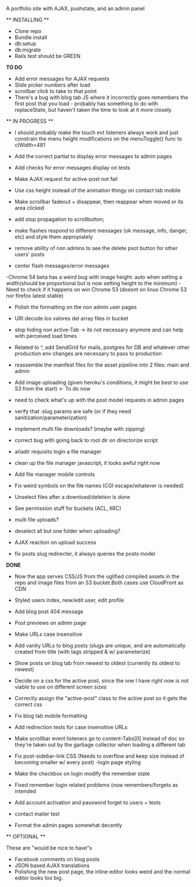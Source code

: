 A portfolio site with AJAX, pushstate, and an admin panel

** INSTALLING **


 - Clone repo
 - Bundle install
 - db:setup
 - db:migrate
 - Rails test should be GREEN





**TO DO**




- Add error messages for AJAX requests
- Slide picker numbers after load
- scrollbar click to take to that point
- There's a bug with blog tab JS where it incorrectly goes remembers the first post that you load - probably has something to do with replaceState, but haven't taken the time to look at it more closely




** IN PROGRESS **

- I should probably make the touch evt listeners always work and just constrain the menu height modifications on the menuToggle() func to clWidth<481

- Add the correct partial to display error messages to admin pages
- Add checks for error messages display on tests
- Make AJAX request for active-post not fail
- Use css height instead of the animation thingy on contact tab mobile
- Make scrollbar fadeout + disappear, then reappear when moved or its area clicked
- add stop propagation to scrollbutton;
- make flashes respond to different messages (ok message, info, danger, etc) and style them appropiately


- remove ability of non admins to see the delete psot button for other users' posts
- center flash messages/error messages

-Chrome 54 beta has a weird bug with image height: auto when setting a width(should be proportional but is now setting height to the minimum) - Need to check if it happens on win Chrome 53 (doesnt on linux Chrome 53 nor firefox latest stable)

- Polish the formatting on the non admin user pages
- URI decode los valores del array files in bucket
- stop hiding non active-Tab -> its not necessary anymore and can help with perceived load times



- Related to ^, add SendGrid for mails, postgres for DB and whatever other production env changes are necessary to pass to production
- reassemble the manifest files for the asset pipeline into 2 files: main and admin


- Add image uploading (given heroku's conditions, it might be best to use S3 from the start) <- To do now
- need to check what's up with the post model requests in admin pages

- verify that :slug params are safe (or if they need sanitization/parameterization)
- implement multi file downloads? (maybe with zipping)
- correct bug with going back to root dir on directorize script
- añadir requisito login a file manager
- clean up the file manager javascript, it looks awful right now
- Add file manager mobile controls
- Fix weird symbols on the file names (CGI escape/whatever is needed)
- Unselect files after a download/deletion is done
- See permission stuff for buckets (ACL, IIRC)
- multi file uploads?
- deselect all but one folder when uploading?
- AJAX reaction on upload success
- fix posts slug redirecter, it always queries the posts model



**DONE**

- Now the app serves CSS/JS from the uglified compiled assets in the repo and image files from an S3 bucket.Both cases use CloudFront as CDN
- Styled users index, new/edit user, edit profile
- Add blog post 404 message
- Post previews on admin page  
- Make URLs case insensitive
- Add vanity URLs to blog posts (slugs are unique, and are automatically created from title (with tags stripped & w/ 	  parameterize)
- Show posts on blog tab from newest to oldest (currently its oldest to newest)
- Decide on a css for the active post, since the one I have right now is not viable to use on different screen sizes
- Correctly assign the "active-post" class to the active post so it gets the correct css
- Fix blog tab mobile formatting
- Add redirection tests for case insensitive URLs
- Make scrollbar event listeners go to content-Tabs[0] instead of doc so they're taken out by the garbage collector when loading a different tab
- Fix post-sidebar-link CSS (Needs to overflow and keep size instead of becoming smaller w/ every post)
-login page styling
- Make the checkbox on login modify the remember state
- Fixed remember login related problems (now remembers/forgets as intended

- Add account activation and password forget to users + tests
- contact mailer test
- Format the admin pages somewhat decently

** OPTIONAL **


These are "would be nice to have"s  

- Facebook comments on blog posts  
- JSON based AJAX translations  
- Polishing the new post page, the inline editor looks weird and the normal editor looks too big.